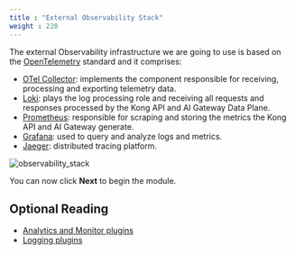 ```yaml
---
title : "External Observability Stack"
weight : 220
---
```


The external Observability infrastructure we are going to use is based on the [OpenTelemetry](https://opentelemetry.io/) standard and it comprises:
* [OTel Collector](https://github.com/open-telemetry/opentelemetry-collector): implements the component responsible for receiving, processing and exporting telemetry data. 
* [Loki](https://grafana.com/oss/loki/): plays the log processing role and receiving all requests and responses processed by the Kong API and AI Gateway Data Plane.
* [Prometheus](https://prometheus.io/): responsible for scraping and storing the metrics the Kong API and AI Gateway generate.
* [Grafana](https://grafana.com/oss/grafana/): used to query and analyze logs and metrics.
* [Jaeger](https://www.jaegertracing.io/): distributed tracing platform.


![observability_stack](/static/images/observability_stack.png)

You can now click **Next** to begin the module.

## Optional Reading

* [Analytics and Monitor plugins](https://developer.konghq.com/plugins/?category=analytics-monitoring)
* [Logging plugins](https://developer.konghq.com/plugins/?category=logging)

